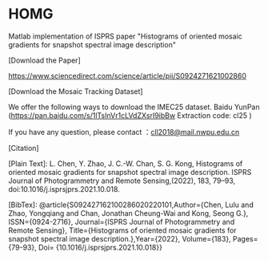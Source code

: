 # HOMG

Matlab implementation of ISPRS paper "Histograms of oriented mosaic gradients for snapshot spectral image description"

[Download the Paper] 

https://www.sciencedirect.com/science/article/pii/S0924271621002860



[Download the Mosaic Tracking Dataset]

We offer the following ways to download the IMEC25 dataset.
Baidu YunPan (https://pan.baidu.com/s/1lTsInVr1cLVdZXsrI9ibBw Extraction code: cl25 )


If you have any question, please contact ：cll2018@mail.nwpu.edu.cn



[Citation]

[Plain Text]: L. Chen, Y. Zhao, J. C.-W. Chan, S. G. Kong, Histograms of oriented mosaic gradients for snapshot spectral image description. ISPRS Journal of Photogrammetry and Remote Sensing,(2022), 183, 79–93, doi:10.1016/j.isprsjprs.2021.10.018.

[BibTex]: @article{S092427162100286020220101,Author={Chen, Lulu and Zhao, Yongqiang and Chan, Jonathan Cheung-Wai and Kong, Seong G.}, ISSN={0924-2716}, Journal={ISPRS Journal of Photogrammetry and Remote Sensing}, Title={Histograms of oriented mosaic gradients for snapshot spectral image description.},Year={2022}, Volume={183}, Pages={79-93}, Doi= {10.1016/j.isprsjprs.2021.10.018}}
